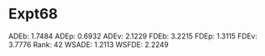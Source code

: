 # Expt68

ADEb: 1.7484
ADEp: 0.6932
ADEv: 2.1229
FDEb: 3.2215
FDEp: 1.3115
FDEv: 3.7776
Rank: 42
WSADE: 1.2113
WSFDE: 2.2249